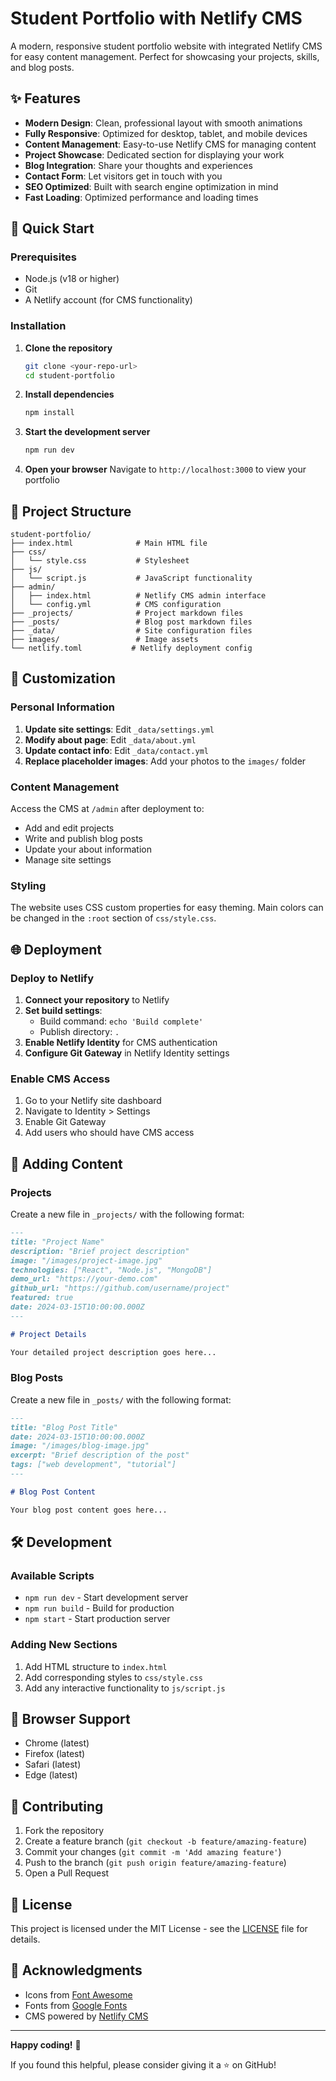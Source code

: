 # Student Portfolio with Netlify CMS

A modern, responsive student portfolio website with integrated Netlify CMS for easy content management. Perfect for showcasing your projects, skills, and blog posts.

## ✨ Features

- **Modern Design**: Clean, professional layout with smooth animations
- **Fully Responsive**: Optimized for desktop, tablet, and mobile devices
- **Content Management**: Easy-to-use Netlify CMS for managing content
- **Project Showcase**: Dedicated section for displaying your work
- **Blog Integration**: Share your thoughts and experiences
- **Contact Form**: Let visitors get in touch with you
- **SEO Optimized**: Built with search engine optimization in mind
- **Fast Loading**: Optimized performance and loading times

## 🚀 Quick Start

### Prerequisites

- Node.js (v18 or higher)
- Git
- A Netlify account (for CMS functionality)

### Installation

1. **Clone the repository**
   ```bash
   git clone <your-repo-url>
   cd student-portfolio
   ```

2. **Install dependencies**
   ```bash
   npm install
   ```

3. **Start the development server**
   ```bash
   npm run dev
   ```

4. **Open your browser**
   Navigate to `http://localhost:3000` to view your portfolio

## 📁 Project Structure

```
student-portfolio/
├── index.html              # Main HTML file
├── css/
│   └── style.css           # Stylesheet
├── js/
│   └── script.js           # JavaScript functionality
├── admin/
│   ├── index.html          # Netlify CMS admin interface
│   └── config.yml          # CMS configuration
├── _projects/              # Project markdown files
├── _posts/                 # Blog post markdown files
├── _data/                  # Site configuration files
├── images/                 # Image assets
└── netlify.toml           # Netlify deployment config
```

## 🎨 Customization

### Personal Information

1. **Update site settings**: Edit `_data/settings.yml`
2. **Modify about page**: Edit `_data/about.yml`
3. **Update contact info**: Edit `_data/contact.yml`
4. **Replace placeholder images**: Add your photos to the `images/` folder

### Content Management

Access the CMS at `/admin` after deployment to:
- Add and edit projects
- Write and publish blog posts
- Update your about information
- Manage site settings

### Styling

The website uses CSS custom properties for easy theming. Main colors can be changed in the `:root` section of `css/style.css`.

## 🌐 Deployment

### Deploy to Netlify

1. **Connect your repository** to Netlify
2. **Set build settings**:
   - Build command: `echo 'Build complete'`
   - Publish directory: `.`
3. **Enable Netlify Identity** for CMS authentication
4. **Configure Git Gateway** in Netlify Identity settings

### Enable CMS Access

1. Go to your Netlify site dashboard
2. Navigate to Identity > Settings
3. Enable Git Gateway
4. Add users who should have CMS access

## 📝 Adding Content

### Projects

Create a new file in `_projects/` with the following format:

```markdown
---
title: "Project Name"
description: "Brief project description"
image: "/images/project-image.jpg"
technologies: ["React", "Node.js", "MongoDB"]
demo_url: "https://your-demo.com"
github_url: "https://github.com/username/project"
featured: true
date: 2024-03-15T10:00:00.000Z
---

# Project Details

Your detailed project description goes here...
```

### Blog Posts

Create a new file in `_posts/` with the following format:

```markdown
---
title: "Blog Post Title"
date: 2024-03-15T10:00:00.000Z
image: "/images/blog-image.jpg"
excerpt: "Brief description of the post"
tags: ["web development", "tutorial"]
---

# Blog Post Content

Your blog post content goes here...
```

## 🛠 Development

### Available Scripts

- `npm run dev` - Start development server
- `npm run build` - Build for production
- `npm start` - Start production server

### Adding New Sections

1. Add HTML structure to `index.html`
2. Add corresponding styles to `css/style.css`
3. Add any interactive functionality to `js/script.js`

## 📱 Browser Support

- Chrome (latest)
- Firefox (latest)
- Safari (latest)
- Edge (latest)

## 🤝 Contributing

1. Fork the repository
2. Create a feature branch (`git checkout -b feature/amazing-feature`)
3. Commit your changes (`git commit -m 'Add amazing feature'`)
4. Push to the branch (`git push origin feature/amazing-feature`)
5. Open a Pull Request

## 📄 License

This project is licensed under the MIT License - see the [LICENSE](LICENSE) file for details.

## 🙏 Acknowledgments

- Icons from [Font Awesome](https://fontawesome.com/)
- Fonts from [Google Fonts](https://fonts.google.com/)
- CMS powered by [Netlify CMS](https://www.netlifycms.org/)

---

**Happy coding!** 🚀

If you found this helpful, please consider giving it a ⭐ on GitHub!
